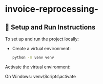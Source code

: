 ﻿# invoice-reprocessing-


## 🔧 Setup and Run Instructions

To set up and run the project locally:

- Create a virtual environment:
  ```bash
  python -m venv venv

Activate the virtual environment:

On Windows:
venv\Scripts\activate
